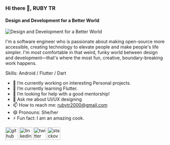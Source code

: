 ### Hi there 👋, RUBY TR
#### Design and Development for a Better World 
![Design and Development for a Better World ](https://raw.githubusercontent.com/sagar-viradiya/sagar-viradiya/master/resources/banner.png)

I'm a software engineer who is passionate about making open-source more accessible, creating technology to elevate people and make people's life simpler.
I'm most comfortable in that weird, funky world between design and development—that's where the most fun, creative, boundary-breaking work happens.

Skills: Android / Flutter / Dart

- 🔭 I’m currently working on  interesting Personal projects. 
- 🌱 I’m currently learning Flutter. 
- 🤔 I’m looking for help with a good mentorship! 
- 💬 Ask me about UI/UX designing 
- 📫 How to reach me: rubytr2000@gmail.com 
- 😄 Pronouns: She/her 
- ⚡ Fun fact: I am an amazing cook. 


[<img src='https://cdn.jsdelivr.net/npm/simple-icons@3.0.1/icons/github.svg' alt='github' height='40'>](https://github.com/Ruby24TR)  [<img src='https://cdn.jsdelivr.net/npm/simple-icons@3.0.1/icons/linkedin.svg' alt='linkedin' height='40'>](https://www.linkedin.com/in/@RubyTR9/)  [<img src='https://cdn.jsdelivr.net/npm/simple-icons@3.0.1/icons/twitter.svg' alt='twitter' height='40'>](https://twitter.com/@RubyTR9)  [<img src='https://cdn.jsdelivr.net/npm/simple-icons@3.0.1/icons/stackoverflow.svg' alt='stackoverflow' height='40'>](https://stackoverflow.com/users/13520481)  




